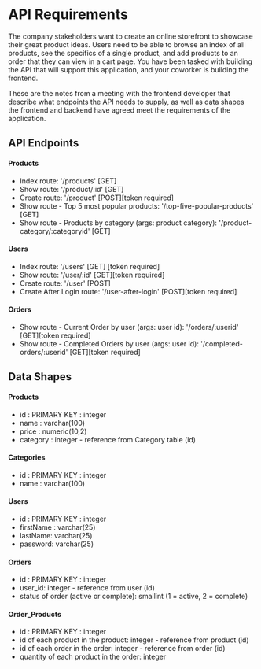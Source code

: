 # API Requirements
The company stakeholders want to create an online storefront to showcase their great product ideas. Users need to be able to browse an index of all products, see the specifics of a single product, and add products to an order that they can view in a cart page. You have been tasked with building the API that will support this application, and your coworker is building the frontend.

These are the notes from a meeting with the frontend developer that describe what endpoints the API needs to supply, as well as data shapes the frontend and backend have agreed meet the requirements of the application. 

## API Endpoints
#### Products
- Index route: '/products' [GET]
- Show route: '/product/:id' [GET] 
- Create route: '/product' [POST][token required]
- Show route - Top 5 most popular products: '/top-five-popular-products' [GET]
- Show route - Products by category (args: product category): '/product-category/:categoryid' [GET]

#### Users
- Index route: '/users' [GET] [token required]
- Show route: '/user/:id' [GET][token required]
- Create route: '/user' [POST]
- Create After Login route: '/user-after-login' [POST][token required]

#### Orders
- Show route - Current Order by user (args: user id): '/orders/:userid' [GET][token required]
- Show route - Completed Orders by user (args: user id): '/completed-orders/:userid' [GET][token required]

## Data Shapes
#### Products
- id : PRIMARY KEY : integer
- name : varchar(100)
- price : numeric(10,2)
- category : integer - reference from Category table (id)

#### Categories
- id : PRIMARY KEY : integer
- name : varchar(100)

#### Users
- id : PRIMARY KEY : integer
- firstName : varchar(25)
- lastName: varchar(25)
- password: varchar(25)

#### Orders
- id : PRIMARY KEY : integer
- user_id: integer - reference from user (id)
- status of order (active or complete): smallint (1 = active, 2 = complete)

#### Order_Products
- id : PRIMARY KEY : integer
- id of each product in the product: integer - reference from product (id)
- id of each order in the order: integer - reference from order (id)
- quantity of each product in the order: integer
